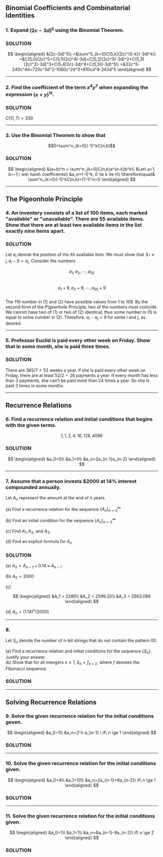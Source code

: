 ## Binomial Coefficients and Combinatorial Identities

### 1. Expand $(2c-3d)^5$ using the Binomial Theorem.

### SOLUTION

$$
\begin{aligned}
&(2c-3d)^5\\
=&\sum^5_{k=0}C(5,k)(2c)^{5-k}(-3d)^k\\
=&C(5,0)(2c)^5+C(5,1)(2c)^4(-3d)+C(5,2)(2c)^3(-3d)^2+C(5,3)(2c)^2(-3d)^3+C(5,4)2c(-3d)^4+C(5,5)(-3d)^5\\
=&32c^5-240c^4d+720c^3d^2-1080c^2d^3+810cd^4-243d^5
\end{aligned}
$$

---

### 2. Find the coefficient of the term $x^4y^7$ when expanding the expression $(x+y)^{11}$.

### SOLUTION
$C(11,7) = 330$

---

### 3. Use the Binomial Theorem to show that

$$0=\sum^n_{k=0}(-1)^kC(n,k)$$

### SOLUTION
$$
\begin{aligned}
&(a+b)^n = \sum^n_{k=0}C(n,k)a^{n-k}b^k\\
&Let\ a=1, b=-1,\ we\ have\ coefficients\\
&a_n=(-1)^k, 0 \le k \le n\\
\therefore\quad& \sum^n_{k=0}(-1)^kC(n,k)=(1-1)^n=0
\end{aligned}
$$

---

## The Pigeonhole Principle

### 4. An inventory consists of a list of 100 items, each marked "available" or "unavailable". There are 55 available items. Show that there are at least two available items in the list exactly nine items apart.

### SOLUTION
Let $a_i$ denote the position of the $i$th available item. We must show that $\exists\ i \ne j, a_i-9=a_j$. Consider the numbers

$$a_1, a_2, \cdots, a_{55}\tag{1}$$  
$$a_1+9, a_2+9, \cdots, a_{55}+9\tag{2}$$  
The 110 number in (1) and (2) have possible values from 1 to 109. By the second form of the Pigeonhole Principle, two of the numbers must coincide. We cannot have two of (1) or two of (2) identical; thus some number in (1) is equal to some number in (2). Therefore, $a_i-a_j=9$ for some $i$ and $j$, as desired.


---

### 5. Professor Euclid is paid every other week on Friday. Show that in some month, she is paid three times.

### SOLUTION
There are $365/7=52$ weeks a year, if she is paid every other week on Friday, there are at least $52/2=26$ payments a year. If every month has less than 3 payments, she can't be paid more than 24 times a year. So she is paid 3 times in some months.

---

## Recurrence Relations

### 6. Find a recurrence relation and initial conditions that begins with the given terms.
$$1,1,2,4,16,128,4096$$

### SOLUTION

$$
\begin{aligned}
&a_0=0\\
&a_1=0\\
&a_n=2a_{n-1}a_{n-2}
\end{aligned}
$$

---

### 7. Assume that a person invests $2000 at 14% interest compounded annually.
Let $A_n$ represent the amount at the end of $n$ years.

(a) Find a recurrence relation for the sequence $\lbrace A_n \rbrace ^{\infty}_{n=0}$

(b) Find an initial condition for the sequence $\lbrace A_n \rbrace ^{\infty}_{n=0}$

(c) Find $A_1, A_2,$ and $A_3$.

(d) Find an explicit formula for $A_n$

### SOLUTION
(a) $A_n = A_{n-1} + 0.14 \times A_{n-1}$

(b) $A_0 = 2000$

(c) 

$$
\begin{aligned}
&A_1 = 2280\\
&A_2 = 2599.20\\
&A_3 = 2963.088
\end{aligned}
$$

(d) $A_n = (1.14)^n(2000)$

---

### 8.
Let $S_n$ denote the number of n-bit strings that do not contain the pattern 00.

(a) Find a recurrence relation and initial conditions for the sequence $\lbrace S_n \rbrace$. Justify your answer.  
(b) Show that for all intergers $n \ge 1, S_n=f_{n+2}$, where $f$ denotes the Fibonacci sequence.

### SOLUTION

---

## Solving Recurrence Relations

### 9. Solve the given recurrence relation for the initial conditions geven.

$$
\begin{aligned}
&a_0=1\\
&a_n=2^n a_{n-1} \ if\ n \ge 1
\end{aligned}
$$

### SOLUTION

---

### 10. Solve the given recurrence relation for the initial conditions given.

$$
\begin{aligned}
&a_0=4\\
&a_1=10\\
&a_n=2a_{n-1}+8a_{n-2}\ if\ n \ge 1
\end{aligned}
$$

### SOLUTION

---

### 11. Solve the given recurrence relation for the initial conditions given.

$$
\begin{aligned}
&a_0=1\\
&a_1=1\\
&a_n=6a_{n-1}-9a_{n-2}\ if\ n \ge 2
\end{aligned}
$$

### SOLUTION
